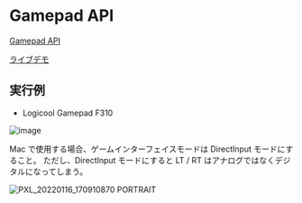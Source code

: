 # Gamepad API

[Gamepad API](https://developer.mozilla.org/ja/docs/Web/API/Gamepad_API) 

[ライブデモ](https://seotaro.github.io/GamepadAPI/)

## 実行例

- Logicool Gamepad F310

![image](https://user-images.githubusercontent.com/46148606/149670715-3cf6635d-0d6e-473f-9892-5961542e4f70.png)

Mac で使用する場合、ゲームインターフェイスモードは DirectInput モードにすること。
ただし、DirectInput モードにすると LT / RT はアナログではなくデジタルになってしまう。

![PXL_20220116_170910870 PORTRAIT](https://user-images.githubusercontent.com/46148606/149670430-ea9eef13-f26d-4eed-8fdb-8cc08d6e8a29.jpg)
